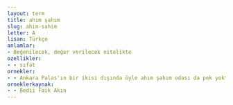 ```yaml
---
layout: term
title: ahım şahım
slug: ahim-sahim
letter: A
lisan: Türkçe
anlamlar:
- Beğenilecek, değer verilecek nitelikte
ozellikler:
- - sıfat
ornekler:
- - Ankara Palas'ın bir ikisi dışında öyle ahım şahım odası da pek yoktur.
orneklerkaynak:
- - Bedii Faik Akın
---
```

